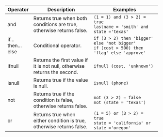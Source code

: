 <table>
<colgroup>
   <col style="width:5%" />
   <col style="width:45%" />
   <col style="width:50%" />
</colgroup>
  <thead>
    <tr>
      <th>Operator</th>
      <th>Description</th>
      <th>Examples</th>
    </tr>
  </thead>
  <tbody>
    <tr>
      <td>and</td>
      <td>Returns true when both conditions are true, otherwise returns false.</td>
      <td><code class="highlighter-rouge">(1 = 1) and (3 &gt; 2) = true</code><br><code class="highlighter-rouge">lastname = 'smith' and state ='texas'</code></td>
    </tr>
    <tr>
      <td>if…then…else</td>
      <td>Conditional operator.</td>
      <td><code class="highlighter-rouge">if (3 &gt; 2) then 'bigger' else 'not bigger'</code><br><code class="highlighter-rouge">if (cost &gt; 500) then 'flag' else 'approve'</code></td>
    </tr>
    <tr>
      <td>ifnull</td>
      <td>Returns the first value if it is not null, otherwise returns the second.</td>
      <td><code class="highlighter-rouge">ifnull (cost, 'unknown')</code></td>
    </tr>
    <tr>
      <td>isnull</td>
      <td>Returns true if the value is null.</td>
      <td><code class="highlighter-rouge">isnull (phone)</code></td>
    </tr>
    <tr>
      <td>not</td>
      <td>Returns true if the condition is false, otherwise returns false.</td>
      <td><code class="highlighter-rouge">not (3 &gt; 2) = false</code><br><code class="highlighter-rouge">not (state = 'texas')</code></td>
    </tr>
    <tr>
      <td>or</td>
      <td>Returns true when either condition is true, otherwise returns false.</td>
      <td><code class="highlighter-rouge">(1 = 5) or (3 &gt; 2) = true</code><br><code class="highlighter-rouge">state = 'california' or state ='oregon'</code></td>
    </tr>
  </tbody>
</table>

